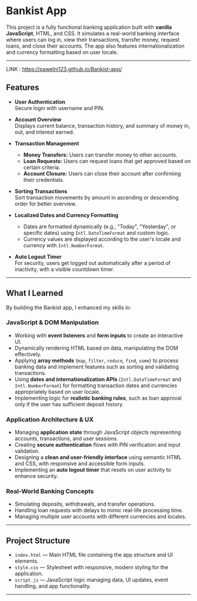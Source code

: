 # Bankist App

This project is a fully functional banking application built with **vanilla JavaScript**, HTML, and CSS. It simulates a real-world banking interface where users can log in, view their transactions, transfer money, request loans, and close their accounts. The app also features internationalization and currency formatting based on user locale.

---

LINK :  https://pawelni123.github.io/Bankist-app/
## Features

- **User Authentication**  
  Secure login with username and PIN.

- **Account Overview**  
  Displays current balance, transaction history, and summary of money in, out, and interest earned.

- **Transaction Management**  
  - **Money Transfers:** Users can transfer money to other accounts.  
  - **Loan Requests:** Users can request loans that get approved based on certain criteria.  
  - **Account Closure:** Users can close their account after confirming their credentials.

- **Sorting Transactions**  
  Sort transaction movements by amount in ascending or descending order for better overview.

- **Localized Dates and Currency Formatting**  
  - Dates are formatted dynamically (e.g., "Today", "Yesterday", or specific dates) using `Intl.DateTimeFormat` and custom logic.  
  - Currency values are displayed according to the user's locale and currency with `Intl.NumberFormat`.

- **Auto Logout Timer**  
  For security, users get logged out automatically after a period of inactivity, with a visible countdown timer.

---

## What I Learned

By building the Bankist app, I enhanced my skills in:

### JavaScript & DOM Manipulation

- Working with **event listeners** and **form inputs** to create an interactive UI.  
- Dynamically rendering HTML based on data, manipulating the DOM effectively.  
- Applying **array methods** (`map`, `filter`, `reduce`, `find`, `some`) to process banking data and implement features such as sorting and validating transactions.  
- Using **dates and internationalization APIs** (`Intl.DateTimeFormat` and `Intl.NumberFormat`) for formatting transaction dates and currencies appropriately based on user locale.  
- Implementing logic for **realistic banking rules**, such as loan approval only if the user has sufficient deposit history.

### Application Architecture & UX

- Managing **application state** through JavaScript objects representing accounts, transactions, and user sessions.  
- Creating **secure authentication** flows with PIN verification and input validation.  
- Designing a **clean and user-friendly interface** using semantic HTML and CSS, with responsive and accessible form inputs.  
- Implementing an **auto logout timer** that resets on user activity to enhance security.

### Real-World Banking Concepts

- Simulating deposits, withdrawals, and transfer operations.  
- Handling loan requests with delays to mimic real-life processing time.  
- Managing multiple user accounts with different currencies and locales.  

---

## Project Structure

- `index.html` — Main HTML file containing the app structure and UI elements.  
- `style.css` — Stylesheet with responsive, modern styling for the application.  
- `script.js` — JavaScript logic managing data, UI updates, event handling, and app functionality.

---

